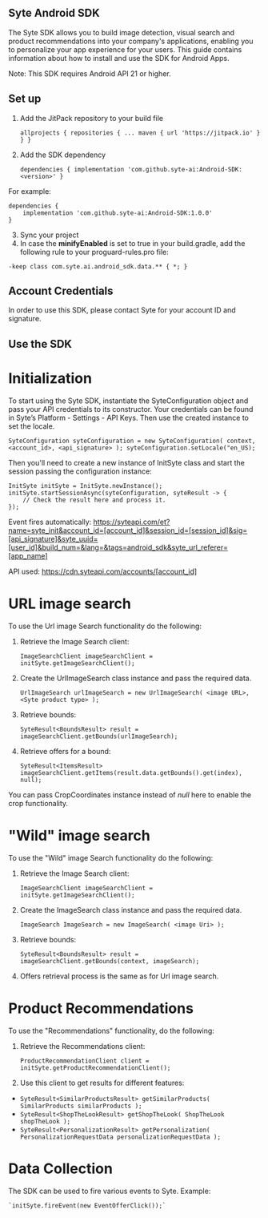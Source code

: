 ## Syte Android SDK

The Syte SDK allows you to build image detection, visual search and product recommendations into your company's applications, enabling you to personalize your app experience for your users.
This guide contains information about how to install and use the SDK for Android Apps.

Note: This SDK requires Android API 21 or higher.

## Set up

1. Add the JitPack repository to your build file

	`allprojects {
		repositories {
			...
			maven { url 'https://jitpack.io' }
		}
	}`
	
2. Add the SDK dependency

    `dependencies {
	        implementation 'com.github.syte-ai:Android-SDK:<version>'
	}`
	
For example:

    dependencies {
        implementation 'com.github.syte-ai:Android-SDK:1.0.0'
	}
	
3. Sync your project
4. In case the **minifyEnabled** is set to true in your build.gradle,
add the following rule to your proguard-rules.pro file:

`-keep class com.syte.ai.android_sdk.data.** { *; }`

## Account Credentials

In order to use this SDK, please contact Syte for your account ID and signature.     

## Use the SDK

# Initialization

To start using the Syte SDK, instantiate the SyteConfiguration object and pass your API credentials to its constructor. 
Your credentials can be found in Syte’s Platform - Settings - API Keys.
Then use the created instance to set the locale.

`
    SyteConfiguration syteConfiguration = new SyteConfiguration(
        context,
        <account_id>,
        <api_signature>
    );
    syteConfiguration.setLocale("en_US);
`

Then you'll need to create a new instance of InitSyte class and start the session passing the configuration instance:


    InitSyte initSyte = InitSyte.newInstance();
    initSyte.startSessionAsync(syteConfiguration, syteResult -> {
        // Check the result here and process it.
    });

Event fires automatically: https://syteapi.com/et?name=syte_init&account_id=[account_id]&session_id=[session_id]&sig=[api_signature]&syte_uuid=[user_id]&build_num=&lang=&tags=android_sdk&syte_url_referer=[app_name]
 
API used: https://cdn.syteapi.com/accounts/[account_id]

# URL image search
To use the Url image Search functionality do the following:

1. Retrieve the Image Search client:

    `ImageSearchClient imageSearchClient = initSyte.getImageSearchClient();`

2. Create the UrlImageSearch class instance and pass the required data.

    `UrlImageSearch urlImageSearch = new UrlImageSearch(
        <image URL>,
        <Syte product type>
    );`

3. Retrieve bounds:


    `SyteResult<BoundsResult> result = imageSearchClient.getBounds(urlImageSearch);`

4. Retrieve offers for a bound:

    `SyteResult<ItemsResult> imageSearchClient.getItems(result.data.getBounds().get(index), null);`

You can pass CropCoordinates instance instead of *null* here to enable the crop functionality.

# "Wild" image search

To use the "Wild" image Search functionality do the following:

1. Retrieve the Image Search client:

    `ImageSearchClient imageSearchClient = initSyte.getImageSearchClient();`

2. Create the ImageSearch class instance and pass the required data.

    `ImageSearch ImageSearch = new ImageSearch(
        <image Uri>
    );`

3. Retrieve bounds:

    `SyteResult<BoundsResult> result = imageSearchClient.getBounds(context, imageSearch);`

4. Offers retrieval process is the same as for Url image search.

# Product Recommendations
To use the "Recommendations" functionality, do the following:

1. Retrieve the Recommendations client:

    `ProductRecommendationClient client = initSyte.getProductRecommendationClient();`

2. Use this client to get results for different features:

*   `SyteResult<SimilarProductsResult> getSimilarProducts(
        SimilarProducts similarProducts
    );`
*   `SyteResult<ShopTheLookResult> getShopTheLook(
        ShopTheLook shopTheLook
    );`
*   `SyteResult<PersonalizationResult> getPersonalization(
        PersonalizationRequestData personalizationRequestData
    );`
    
# Data Collection

The SDK can be used to fire various events to Syte. Example:

    `initSyte.fireEvent(new EventOfferClick());`
